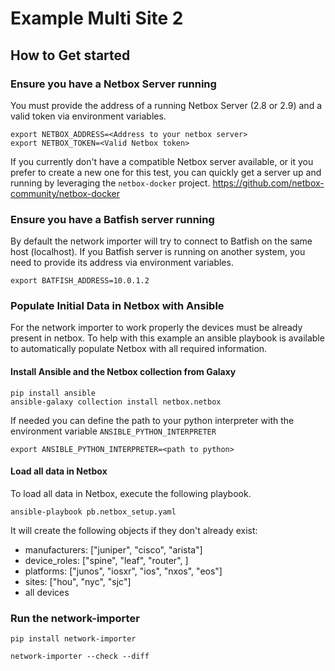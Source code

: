 
# Example Multi Site 2


## How to Get started

### Ensure you have a Netbox Server running

You must provide the address of a running Netbox Server (2.8 or 2.9) and a valid token via environment variables.
```
export NETBOX_ADDRESS=<Address to your netbox server>
export NETBOX_TOKEN=<Valid Netbox token>
```

If you currently don't have a compatible Netbox server available, or it you prefer to create a new one for this test, you can quickly get a server up and running by leveraging the `netbox-docker` project.
https://github.com/netbox-community/netbox-docker

### Ensure you have a Batfish server running

By default the network importer will try to connect to Batfish on the same host (localhost).
If you Batfish server is running on another system, you need to provide its address via environment variables.
```
export BATFISH_ADDRESS=10.0.1.2
```

### Populate Initial Data in Netbox with Ansible

For the network importer to work properly the devices must be already present in netbox. 
To help with this example an ansible playbook is available to automatically populate Netbox with all required information.

#### Install Ansible and the Netbox collection from Galaxy
```
pip install ansible
ansible-galaxy collection install netbox.netbox
```

If needed you can define the path to your python interpreter with the environment variable `ANSIBLE_PYTHON_INTERPRETER` 
```
export ANSIBLE_PYTHON_INTERPRETER=<path to python>
```

#### Load all data in Netbox

To load all data in Netbox, execute the following playbook.
```
ansible-playbook pb.netbox_setup.yaml
```

It will create the following objects if they don't already exist:
- manufacturers: ["juniper", "cisco", "arista"]
- device_roles: ["spine", "leaf", "router", ]
- platforms: ["junos", "iosxr", "ios", "nxos", "eos"]
- sites: ["hou", "nyc", "sjc"]
- all devices

### Run the network-importer

```
pip install network-importer
```

```
network-importer --check --diff
```
